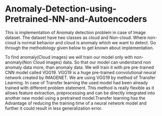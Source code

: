 # Anomaly-Detection-using-Pretrained-NN-and-Autoencoders
This is implementation of Anomaly detection problem in case of Image dataset. 
The dataset have two classes as cloud and Non-cloud. Where non-cloud is normal behavior and cloud is anomaly which we want to detect. 
Go through the methodology given below to get known about implementation.

To find anomaly(Cloud images) we will train our model only with non-anomaly(Non Cloud images) data. So that our model can understand non anomaly data more, than anomaly data. We will train it with pre pre-trained CNN model called VGG19. VGG19 is a huge pre-trained convolutional neural network created by IMAGENET. We are using VGG19 by method of Transfer Learning. In case of Transfer learning the used model had been already trained with different problem statement. This method is really flexible as it allows feature extraction, preprocessing and can be directly integrated into another new model using a pretrained model.Transfer learning has the Advantage of reducing the training time of a neural network model and further it could result in less generalization error.
